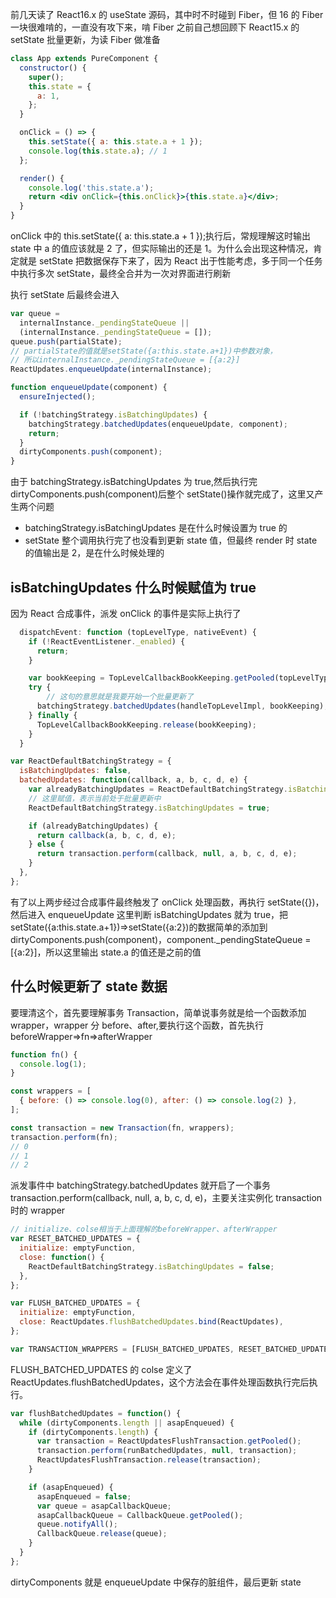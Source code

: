 前几天读了 React16.x 的 useState 源码，其中时不时碰到 Fiber，但 16 的 Fiber 一块很难啃的，一直没有攻下来，啃 Fiber 之前自己想回顾下 React15.x 的 setState 批量更新，为读 Fiber 做准备

```jsx
class App extends PureComponent {
  constructor() {
    super();
    this.state = {
      a: 1,
    };
  }

  onClick = () => {
    this.setState({ a: this.state.a + 1 });
    console.log(this.state.a); // 1
  };

  render() {
    console.log('this.state.a');
    return <div onClick={this.onClick}>{this.state.a}</div>;
  }
}
```

onClick 中的 this.setState({ a: this.state.a + 1 });执行后，常规理解这时输出 state 中 a 的值应该就是 2 了，但实际输出的还是 1。为什么会出现这种情况，肯定就是 setState 把数据保存下来了，因为 React 出于性能考虑，多于同一个任务中执行多次 setState，最终全合并为一次对界面进行刷新

执行 setState 后最终会进入

```js
var queue =
  internalInstance._pendingStateQueue ||
  (internalInstance._pendingStateQueue = []);
queue.push(partialState);
// partialState的值就是setState({a:this.state.a+1})中参数对象，
// 所以internalInstance._pendingStateQueue = [{a:2}]
ReactUpdates.enqueueUpdate(internalInstance);

function enqueueUpdate(component) {
  ensureInjected();

  if (!batchingStrategy.isBatchingUpdates) {
    batchingStrategy.batchedUpdates(enqueueUpdate, component);
    return;
  }
  dirtyComponents.push(component);
}
```

由于 batchingStrategy.isBatchingUpdates 为 true,然后执行完 dirtyComponents.push(component)后整个 setState()操作就完成了，这里又产生两个问题

- batchingStrategy.isBatchingUpdates 是在什么时候设置为 true 的
- setState 整个调用执行完了也没看到更新 state 值，但最终 render 时 state 的值输出是 2，是在什么时候处理的

## isBatchingUpdates 什么时候赋值为 true

因为 React 合成事件，派发 onClick 的事件是实际上执行了

```js
  dispatchEvent: function (topLevelType, nativeEvent) {
    if (!ReactEventListener._enabled) {
      return;
    }

    var bookKeeping = TopLevelCallbackBookKeeping.getPooled(topLevelType, nativeEvent);
    try {
        // 这句的意思就是我要开始一个批量更新了
      batchingStrategy.batchedUpdates(handleTopLevelImpl, bookKeeping);
    } finally {
      TopLevelCallbackBookKeeping.release(bookKeeping);
    }
  }
```

```js
var ReactDefaultBatchingStrategy = {
  isBatchingUpdates: false,
  batchedUpdates: function(callback, a, b, c, d, e) {
    var alreadyBatchingUpdates = ReactDefaultBatchingStrategy.isBatchingUpdates;
    // 这里赋值，表示当前处于批量更新中
    ReactDefaultBatchingStrategy.isBatchingUpdates = true;

    if (alreadyBatchingUpdates) {
      return callback(a, b, c, d, e);
    } else {
      return transaction.perform(callback, null, a, b, c, d, e);
    }
  },
};
```

有了以上两步经过合成事件最终触发了 onClick 处理函数，再执行 setState({})，然后进入 enqueueUpdate 这里判断 isBatchingUpdates 就为 true，把 setState({a:this.state.a+1})=>setState({a:2})的数据简单的添加到
dirtyComponents.push(component)，component.\_pendingStateQueue = [{a:2}]，所以这里输出 state.a 的值还是之前的值

## 什么时候更新了 state 数据

要理清这个，首先要理解事务 Transaction，简单说事务就是给一个函数添加 wrapper，wrapper 分 before、after,要执行这个函数，首先执行 beforeWrapper=>fn=>afterWrapper

```js
function fn() {
  console.log(1);
}

const wrappers = [
  { before: () => console.log(0), after: () => console.log(2) },
];

const transaction = new Transaction(fn, wrappers);
transaction.perform(fn);
// 0
// 1
// 2
```

派发事件中 batchingStrategy.batchedUpdates 就开启了一个事务 transaction.perform(callback, null, a, b, c, d, e)，主要关注实例化 transaction 时的 wrapper

```js
// initialize、colse相当于上面理解的beforeWrapper、afterWrapper
var RESET_BATCHED_UPDATES = {
  initialize: emptyFunction,
  close: function() {
    ReactDefaultBatchingStrategy.isBatchingUpdates = false;
  },
};

var FLUSH_BATCHED_UPDATES = {
  initialize: emptyFunction,
  close: ReactUpdates.flushBatchedUpdates.bind(ReactUpdates),
};

var TRANSACTION_WRAPPERS = [FLUSH_BATCHED_UPDATES, RESET_BATCHED_UPDATES];
```

FLUSH_BATCHED_UPDATES 的 colse 定义了 ReactUpdates.flushBatchedUpdates，这个方法会在事件处理函数执行完后执行。

```js
var flushBatchedUpdates = function() {
  while (dirtyComponents.length || asapEnqueued) {
    if (dirtyComponents.length) {
      var transaction = ReactUpdatesFlushTransaction.getPooled();
      transaction.perform(runBatchedUpdates, null, transaction);
      ReactUpdatesFlushTransaction.release(transaction);
    }

    if (asapEnqueued) {
      asapEnqueued = false;
      var queue = asapCallbackQueue;
      asapCallbackQueue = CallbackQueue.getPooled();
      queue.notifyAll();
      CallbackQueue.release(queue);
    }
  }
};
```

dirtyComponents 就是 enqueueUpdate 中保存的脏组件，最后更新 state
